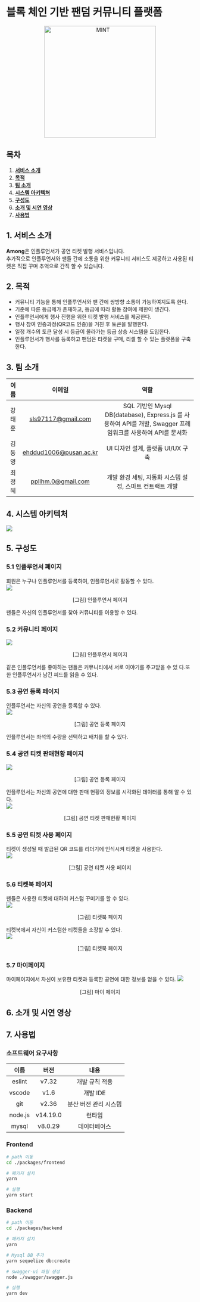 # 블록 체인 기반 팬덤 커뮤니티 플랫폼
<div align="center">
  <img src="./readme-img/logo.png" alt="MINT" height="300px" />

</div>

## 목차
1. [**서비스 소개**](#1)
2. [**목적**](#2)
3. [**팀 소개**](#3)
4. [**시스템 아키텍쳐**](#4)
5. [**구성도**](#5)
6. [**소개 및 시연 영상**](#6)
7. [**사용법**](#7)


<div id="1"></div>

## 1. 서비스 소개
**Among**은 인플루언서가 공연 티켓 발행 서비스입니다.  
추가적으로 인플루언서와 팬들 간에 소통을 위한 커뮤니티 서비스도 제공하고
사용된 티켓은 직접 꾸며 추억으로 간직 할 수 있습니다.

<div id="2"></div>

## 2. 목적
+ 커뮤니티 기능을 통해 인플루언서와 팬 간에 쌍방향 소통이 가능하여지도록 한다.
+ 기준에 따른 등급제가 존재하고, 등급에 따라 활동 참여에 제한이 생긴다.
+ 인플루언서에게 행사 진행을 위한 티켓 발행 서비스를 제공한다.
+ 행사 참여 인증과정(QR코드 인증)을 거친 후 토큰을 발행한다.
+ 일정 개수의 토큰 달성 시 등급이 올라가는 등급 상승 시스템을 도입한다.
+ 인플루언서가 행사를 등록하고 팬덤은 티켓을 구매, 리셀 할 수 있는 플랫폼을 구축한다.

<div id="3"></div>


## 3. 팀 소개
|이름|이메일|역할|
|:---:|:---:|:---:|
|강태훈 |sls97117@gmail.com|SQL 기반인 Mysql DB(database), Express.js 를 사용하여 API를 개발, Swagger  프레임워크를 사용하여 API를 문서화|
|김동영|ehddud1006@pusan.ac.kr|UI 디자인 설계, 플랫폼 UI/UX 구축|
|최정혜|ppllhm.0@gmail.com|개발 환경 세팅, 자동화 시스템 설정, 스마트 컨트랙트 개발|

<div id="4"></div>

## 4. 시스템 아키텍처
![](./readme-img/architecture.png)

<div id="5"></div>

## 5. 구성도
### 5.1 인플루언서 페이지  
회원은 누구나 인플루언서를 등록하여, 인플루언서로 활동할 수 있다.  
![](./readme-img/1.png)
<center>[그림] 인플루언서 페이지</center>

팬들은 자신의 인플루언서를 찾아 커뮤니티를 이용할 수 있다.

### 5.2 커뮤니티 페이지  
![](./readme-img/2.png)
<center>[그림] 인플루언서 페이지</center>

같은 인플루언서를 좋아하는 팬들은 커뮤니티에서 서로 이야기를 주고받을 수 있 다.또한 인플루언서가 남긴 피드를 읽을 수 있다.

### 5.3 공연 등록 페이지    
인플루언서는 자신의 공연을 등록할 수 있다.   
![](./readme-img/3.png)
<center>[그림] 공연 등록 페이지</center>

인플루언서는 좌석의 수량을 선택하고 배치를 할 수 있다.

### 5.4 공연 티켓 판매현황 페이지  
![](./readme-img/4.png)
<center>[그림] 공연 등록 페이지</center>

인플루언서는 자신의 공연에 대한 판매 현황의 정보를 시각화된 데이터를 통해 알 수 있다.  
![](./readme-img/5.png)
<center>[그림] 공연 티켓 판매현황 페이지</center>

### 5.5 공연 티켓 사용 페이지  
티켓이 생성될 때 발급된 QR 코드를 리더기에 인식시켜 티켓을 사용한다.  
![](./readme-img/6.png)
<center>[그림] 공연 티켓 사용 페이지</center>

### 5.6 티켓북 페이지  
팬들은 사용한 티켓에 대하여 커스텀 꾸미기를 할 수 있다.  
![](./readme-img/7.png)

<center>[그림] 티켓북 페이지</center>

티켓북에서 자신이 커스텀한 티켓들을 소장할 수 있다.  
![](./readme-img/8.png)  

<center>[그림] 티켓북 페이지</center>

### 5.7 마이페이지  
마이페이지에서 자신이 보유한 티켓과 등록한 공연에 대한 정보를 얻을 수 있다.
![](./readme-img/9.png)
<center>[그림] 마이 페이지</center>

<div id="6"></div>

## 6. 소개 및 시연 영상

<div id="7"></div>

## 7. 사용법

### 소프트웨어 요구사항
|   이름    |버전|내용|
|:-------:|:---:|:---:|
| eslint  |v7.32|개발 규칙 적용|
| vscode  |v1.6|개발 IDE|
|   git   |v2.36|분산 버전 관리 시스템|
| node.js |v14.19.0|런타임|
|  mysql  |v8.0.29|데이터베이스|


### Frontend
```bash
# path 이동
cd ./packages/frontend

# 패키지 설치
yarn

# 실행
yarn start

```
### Backend
```bash
# path 이동
cd ./packages/backend

# 패키지 설치
yarn

# Mysql DB 추가
yarn sequelize db:create

# swagger-ui 파일 생성
node ./swagger/swagger.js

# 실행
yarn dev

```
